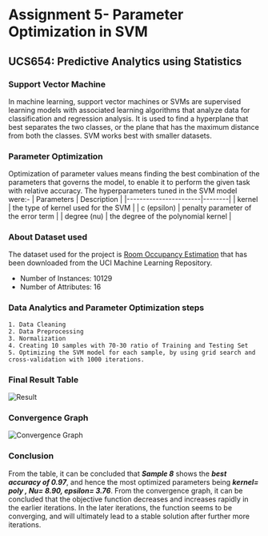   # Assignment 5- Parameter Optimization in SVM
## UCS654: Predictive Analytics using Statistics


### Support Vector Machine
In machine learning, support vector machines or SVMs are supervised learning models with associated learning algorithms that analyze data for classification and regression analysis. It is used to find a hyperplane that best separates the two classes, or the plane that has the maximum distance from both the classes. SVM works best with smaller datasets.

### Parameter Optimization
Optimization of parameter values means finding the best combination of the parameters that governs the model, to enable it to perform the given task with relative accuracy.
The hyperparameters tuned in the SVM model were:- 
| Parameters | Description  |
|-----------------------|--------|
| kernel | the type of kernel used for the SVM    |
| c (epsilon) | penalty parameter of the error term  |
| degree (nu) | the degree of the polynomial kernel     |


### About Dataset used
The dataset used for the project is [Room Occupancy Estimation](https://archive.ics.uci.edu/ml/datasets/Room+Occupancy+Estimation#) that has been downloaded from the UCI Machine Learning Repository. 
- Number of Instances: 10129
- Number of Attributes: 16

### Data Analytics and Parameter Optimization steps 
    1. Data Cleaning
    2. Data Preprocessing
    3. Normalization
    4. Creating 10 samples with 70-30 ratio of Training and Testing Set
    5. Optimizing the SVM model for each sample, by using grid search and cross-validation with 1000 iterations.


### Final Result Table
![Result](https://github.com/Arshjot-singh/Data_Science_Assignments/assets/107791587/19d04956-b564-400f-8997-5732f4324d21)

### Convergence Graph
![Convergence Graph](https://github.com/Arshjot-singh/Data_Science_Assignments/assets/107791587/7f424d8e-458d-4cab-bc01-448f236465f1)

### Conclusion
From the table, it can be concluded that ***Sample 8*** shows the ***best accuracy of 0.97***, and hence the most optimized parameters being ***kernel= poly , Nu= 8.90, epsilon= 3.76***. 
From the convergence graph, it can be concluded that the objective function decreases and increases rapidly in the earlier iterations. In the later iterations, the function seems to be converging, and will ultimately lead to a stable solution after further more iterations.
